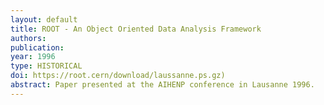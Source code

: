 ```yaml
---
layout: default
title: ROOT - An Object Oriented Data Analysis Framework
authors:
publication:
year: 1996
type: HISTORICAL
doi: https://root.cern/download/laussanne.ps.gz)
abstract: Paper presented at the AIHENP conference in Lausanne 1996.
---
```

